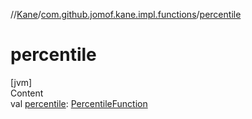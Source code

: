 //[Kane](../index.md)/[com.github.jomof.kane.impl.functions](index.md)/[percentile](percentile.md)



# percentile  
[jvm]  
Content  
val [percentile](percentile.md): [PercentileFunction](-percentile-function/index.md)  



